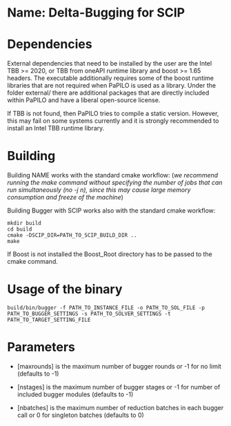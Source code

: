 Name: Delta-Bugging for SCIP
==========================================

# Dependencies

External dependencies that need to be installed by the user are the Intel TBB >= 2020, or TBB from oneAPI runtime library and boost >= 1.65 headers.
The executable additionally requires some of the boost runtime libraries that are not required when PaPILO is used as
a library.
Under the folder external/ there are additional packages that are directly included within PaPILO and have a
liberal open-source license.

If TBB is not found, then PaPILO tries to compile a static version. However, this may fail on some systems currently and it is strongly recommended to install an Intel TBB runtime library.


# Building

Building NAME works with the standard cmake workflow:
(_we recommend running the make command without specifying the number of jobs
that can run simultaneously (no -j n), since this may cause large memory consumption and freeze of the machine_)

Building Bugger with SCIP works also with the standard cmake workflow:
```
mkdir build
cd build
cmake -DSCIP_DIR=PATH_TO_SCIP_BUILD_DIR ..
make
```

If Boost is not installed the Boost_Root directory has to be passed to the cmake command.


# Usage of the binary



```
build/bin/bugger -f PATH_TO_INSTANCE_FILE -o PATH_TO_SOL_FILE -p PATH_TO_BUGGER_SETTINGS -s PATH_TO_SOLVER_SETTINGS -t PATH_TO_TARGET_SETTING_FILE
```

# Parameters

* [maxrounds] is the maximum number of bugger rounds or -1 for no limit (defaults to -1)

* [nstages] is the maximum number of bugger stages or -1 for number of included bugger modules (defaults to -1)

* [nbatches] is the maximum number of reduction batches in each bugger call or 0 for singleton batches (defaults to 0)

